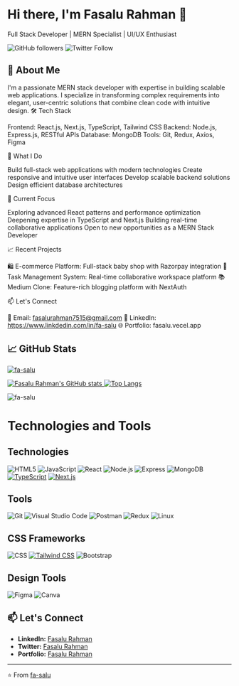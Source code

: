 # Hi there, I'm Fasalu Rahman 👋
Full Stack Developer | MERN Specialist | UI/UX Enthusiast

![GitHub followers](https://img.shields.io/github/followers/fa-salu?label=Follow&style=social) 
![Twitter Follow](https://img.shields.io/twitter/follow/Fazal_Kl?style=social)

## 🚀 About Me
I'm a passionate MERN stack developer with expertise in building scalable web applications. I specialize in transforming complex requirements into elegant, user-centric solutions that combine clean code with intuitive design.
🛠️ Tech Stack

Frontend: React.js, Next.js, TypeScript, Tailwind CSS
Backend: Node.js, Express.js, RESTful APIs
Database: MongoDB
Tools: Git, Redux, Axios, Figma

🚀 What I Do

Build full-stack web applications with modern technologies
Create responsive and intuitive user interfaces
Develop scalable backend solutions
Design efficient database architectures

🎯 Current Focus

Exploring advanced React patterns and performance optimization
Deepening expertise in TypeScript and Next.js
Building real-time collaborative applications
Open to new opportunities as a MERN Stack Developer

📈 Recent Projects

🛍️ E-commerce Platform: Full-stack baby shop with Razorpay integration
📝 Task Management System: Real-time collaborative workspace platform
📚 Medium Clone: Feature-rich blogging platform with NextAuth

📫 Let's Connect

📧 Email: fasalurahman7515@gmail.com
💼 LinkedIn: https://www.linkdedin.com/in/fa-salu
🌐 Portfolio: fasalu.vecel.app


## 📈 GitHub Stats
<p align="left"> <a href="https://github.com/ryo-ma/github-profile-trophy"><img src="https://github-profile-trophy.vercel.app/?username=fa-salu" alt="fa-salu" /></a> </p>

<p align="left">
  <a href="https://github.com/fa-salu">
    <img src="https://github-readme-stats.vercel.app/api?username=fa-salu&show_icons=true&theme=radical" alt="Fasalu Rahman's GitHub stats" />
  </a>
  <a href="https://github.com/fa-salu">
    <img src="https://github-readme-stats.vercel.app/api/top-langs/?username=fa-salu&layout=compact&theme=radical" alt="Top Langs" />
  </a>
</p>


<p><img src="https://github-readme-streak-stats.herokuapp.com?user=fa-salu&theme=radical" alt="fa-salu" /></p>


# Technologies and Tools

## Technologies
![HTML5](https://img.shields.io/badge/-HTML5-E34F26?style=flat&logo=html5&logoColor=white)
![JavaScript](https://img.shields.io/badge/-JavaScript-F7DF1E?style=flat&logo=javascript&logoColor=black)
![React](https://img.shields.io/badge/-React-61DAFB?style=flat&logo=react&logoColor=black)
![Node.js](https://img.shields.io/badge/-Node.js-339933?style=flat&logo=node.js&logoColor=white)
![Express](https://img.shields.io/badge/-Express-000000?style=flat&logo=express&logoColor=white)
![MongoDB](https://img.shields.io/badge/-MongoDB-47A248?style=flat&logo=mongodb&logoColor=white)
[![TypeScript](https://img.shields.io/badge/-TypeScript-3178C6?style=flat&logo=typescript&logoColor=white)](https://github.com/YourGitHubUsername)
[![Next.js](https://img.shields.io/badge/-Next.js-000000?style=flat&logo=next.js&logoColor=white)](https://github.com/YourGitHubUsername)

## Tools
![Git](https://img.shields.io/badge/-Git-F05032?style=flat&logo=git&logoColor=white)
![Visual Studio Code](https://img.shields.io/badge/-Visual%20Studio%20Code-007ACC?style=flat&logo=visual-studio-code&logoColor=white)
![Postman](https://img.shields.io/badge/-Postman-FF6C37?style=flat&logo=postman&logoColor=white)
![Redux](https://img.shields.io/badge/-Redux-764ABC?style=flat&logo=redux&logoColor=white)
![Linux](https://img.shields.io/badge/-Linux-FCC624?style=flat&logo=linux&logoColor=black)

## CSS Frameworks
![CSS](https://img.shields.io/badge/-CSS-1572B6?style=flat&logo=css3&logoColor=white)
[![Tailwind CSS](https://img.shields.io/badge/-Tailwind%20CSS-06B6D4?style=flat&logo=tailwindcss&logoColor=white)](https://github.com/YourGitHubUsername)
![Bootstrap](https://img.shields.io/badge/-Bootstrap-7952B3?style=flat&logo=bootstrap&logoColor=white)


## Design Tools
![Figma](https://img.shields.io/badge/-Figma-F24E1E?style=flat&logo=figma&logoColor=white)
![Canva](https://img.shields.io/badge/-Canva-00C4CC?style=flat&logo=canva&logoColor=white)

## 📫 Let's Connect

- **LinkedIn:** [Fasalu Rahman](https://www.linkedin.com/in/fa-salu/)
- **Twitter:** [Fasalu Rahman](https://twitter.com/Fazal_Kl)
- **Portfolio:** [Fasalu Rahman](https://personal-portfolio-three-wheat-71.vercel.app)

---

⭐️ From [fa-salu](https://github.com/fa-salu)
